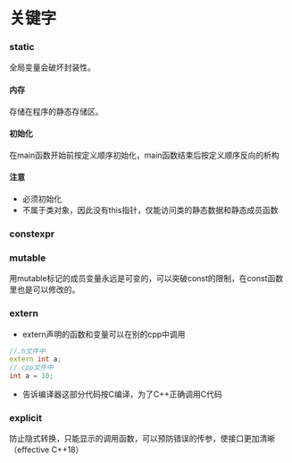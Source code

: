# 关键字

### static

全局变量会破坏封装性。

#### 内存

存储在程序的静态存储区。

#### 初始化

在main函数开始前按定义顺序初始化，main函数结束后按定义顺序反向的析构

#### 注意

* 必须初始化
* 不属于类对象，因此没有this指针，仅能访问类的静态数据和静态成员函数

#### 

### constexpr

### mutable

用mutable标记的成员变量永远是可变的，可以突破const的限制，在const函数里也是可以修改的。

### extern

* extern声明的函数和变量可以在别的cpp中调用

```cpp
//.h文件中
extern int a;
//.cpp文件中
int a = 10;
```

* 告诉编译器这部分代码按C编译，为了C++正确调用C代码

### explicit

防止隐式转换，只能显示的调用函数，可以预防错误的传参，使接口更加清晰（effective C++18）

